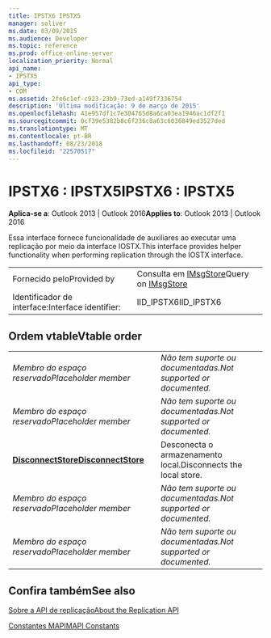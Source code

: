 ```yaml
---
title: IPSTX6 IPSTX5
manager: soliver
ms.date: 03/09/2015
ms.audience: Developer
ms.topic: reference
ms.prod: office-online-server
localization_priority: Normal
api_name:
- IPSTX5
api_type:
- COM
ms.assetid: 2fe6c1ef-c923-23b9-73ed-a149f7336754
description: 'Última modificação: 9 de março de 2015'
ms.openlocfilehash: 41e957df1c7e304765d8a6ca03ea1946ac1df2f1
ms.sourcegitcommit: 0cf39e5382b8c6f236c8a63c6036849ed3527ded
ms.translationtype: MT
ms.contentlocale: pt-BR
ms.lasthandoff: 08/23/2018
ms.locfileid: "22570517"
---
```

# <a name="ipstx6--ipstx5"></a><span data-ttu-id="fd048-103">IPSTX6 : IPSTX5</span><span class="sxs-lookup"><span data-stu-id="fd048-103">IPSTX6 : IPSTX5</span></span>

  
  
<span data-ttu-id="fd048-104">**Aplica-se a**: Outlook 2013 | Outlook 2016</span><span class="sxs-lookup"><span data-stu-id="fd048-104">**Applies to**: Outlook 2013 | Outlook 2016</span></span> 
  
<span data-ttu-id="fd048-105">Essa interface fornece funcionalidade de auxiliares ao executar uma replicação por meio da interface IOSTX.</span><span class="sxs-lookup"><span data-stu-id="fd048-105">This interface provides helper functionality when performing replication through the IOSTX interface.</span></span>
  
|||
|:-----|:-----|
|<span data-ttu-id="fd048-106">Fornecido pelo</span><span class="sxs-lookup"><span data-stu-id="fd048-106">Provided by</span></span>  <br/> |<span data-ttu-id="fd048-107">Consulta em [IMsgStore](imsgstoreimapiprop.md)</span><span class="sxs-lookup"><span data-stu-id="fd048-107">Query on [IMsgStore](imsgstoreimapiprop.md)</span></span> <br/> |
|<span data-ttu-id="fd048-108">Identificador de interface:</span><span class="sxs-lookup"><span data-stu-id="fd048-108">Interface identifier:</span></span>  <br/> |<span data-ttu-id="fd048-109">IID_IPSTX6</span><span class="sxs-lookup"><span data-stu-id="fd048-109">IID_IPSTX6</span></span>  <br/> |
   
## <a name="vtable-order"></a><span data-ttu-id="fd048-110">Ordem vtable</span><span class="sxs-lookup"><span data-stu-id="fd048-110">Vtable order</span></span>

|||
|:-----|:-----|
| <span data-ttu-id="fd048-111">*Membro do espaço reservado*</span><span class="sxs-lookup"><span data-stu-id="fd048-111">*Placeholder member*</span></span>  <br/> | <span data-ttu-id="fd048-112">*Não tem suporte ou documentadas.*</span><span class="sxs-lookup"><span data-stu-id="fd048-112">*Not supported or documented.*</span></span>  <br/> |
| <span data-ttu-id="fd048-113">*Membro do espaço reservado*</span><span class="sxs-lookup"><span data-stu-id="fd048-113">*Placeholder member*</span></span>  <br/> | <span data-ttu-id="fd048-114">*Não tem suporte ou documentadas.*</span><span class="sxs-lookup"><span data-stu-id="fd048-114">*Not supported or documented.*</span></span>  <br/> |
|<span data-ttu-id="fd048-115">**[DisconnectStore](ipstx6-disconnectstore.md)**</span><span class="sxs-lookup"><span data-stu-id="fd048-115">**[DisconnectStore](ipstx6-disconnectstore.md)**</span></span> <br/> |<span data-ttu-id="fd048-116">Desconecta o armazenamento local.</span><span class="sxs-lookup"><span data-stu-id="fd048-116">Disconnects the local store.</span></span>  <br/> |
| <span data-ttu-id="fd048-117">*Membro do espaço reservado*</span><span class="sxs-lookup"><span data-stu-id="fd048-117">*Placeholder member*</span></span>  <br/> | <span data-ttu-id="fd048-118">*Não tem suporte ou documentadas.*</span><span class="sxs-lookup"><span data-stu-id="fd048-118">*Not supported or documented.*</span></span>  <br/> |
| <span data-ttu-id="fd048-119">*Membro do espaço reservado*</span><span class="sxs-lookup"><span data-stu-id="fd048-119">*Placeholder member*</span></span>  <br/> | <span data-ttu-id="fd048-120">*Não tem suporte ou documentadas.*</span><span class="sxs-lookup"><span data-stu-id="fd048-120">*Not supported or documented.*</span></span>  <br/> |
   
## <a name="see-also"></a><span data-ttu-id="fd048-121">Confira também</span><span class="sxs-lookup"><span data-stu-id="fd048-121">See also</span></span>



[<span data-ttu-id="fd048-122">Sobre a API de replicação</span><span class="sxs-lookup"><span data-stu-id="fd048-122">About the Replication API</span></span>](about-the-replication-api.md)
  
[<span data-ttu-id="fd048-123">Constantes MAPI</span><span class="sxs-lookup"><span data-stu-id="fd048-123">MAPI Constants</span></span>](mapi-constants.md)

